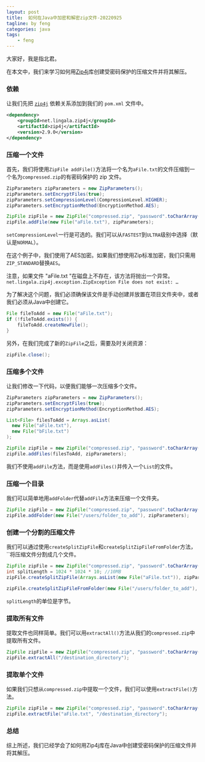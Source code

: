 ```yaml
---
layout: post
title:  如何在Java中加密和解密zip文件-20220925
tagline: by feng
categories: java
tags: 
    - feng
---
```


大家好，我是指北君。

在本文中，我们来学习如何用[Zip4j](https://github.com/srikanth-lingala/zip4j)库创建受密码保护的压缩文件并将其解压。

<!--more-->

### 依赖

让我们先把 [`zip4j`](https://search.maven.org/search?q=g:%20net.lingala.zip4j%20a:zip4j) 依赖关系添加到我们的 `pom.xml` 文件中。

```xml
<dependency>
    <groupId>net.lingala.zip4j</groupId>
    <artifactId>zip4j</artifactId>
    <version>2.9.0</version>
</dependency>
```

### 压缩一个文件

首先，我们将使用`ZipFile addFile()`方法将一个名为`aFile.txt`的文件压缩到一个名为`compressed.zip`的有密码保护的 zip 文件。

```java
ZipParameters zipParameters = new ZipParameters();
zipParameters.setEncryptFiles(true);
zipParameters.setCompressionLevel(CompressionLevel.HIGHER);
zipParameters.setEncryptionMethod(EncryptionMethod.AES);

ZipFile zipFile = new ZipFile("compressed.zip", "password".toCharArray());
zipFile.addFile(new File("aFile.txt"), zipParameters);
```

`setCompressionLevel`一行是可选的。我们可以从`FASTEST`到`ULTRA`级别中选择（默认是`NORMAL`）。

在这个例子中，我们使用了AES加密。如果我们想使用Zip标准加密，我们只需用`ZIP_STANDARD`替换`AES`。

注意，如果文件 "aFile.txt "在磁盘上不存在，该方法将抛出一个异常。`net.lingala.zip4j.exception.ZipException File does not exist: …`

为了解决这个问题，我们必须确保该文件是手动创建并放置在项目文件夹中，或者我们必须从Java中创建它。

```java
File fileToAdd = new File("aFile.txt");
if (!fileToAdd.exists()) {
    fileToAdd.createNewFile();
}
```

另外，在我们完成了新的`ZipFile`之后，需要及时关闭资源：

```java
zipFile.close();
```

### 压缩多个文件

让我们修改一下代码，以便我们能够一次压缩多个文件。

```java
ZipParameters zipParameters = new ZipParameters();
zipParameters.setEncryptFiles(true);
zipParameters.setEncryptionMethod(EncryptionMethod.AES);

List<File> filesToAdd = Arrays.asList(
  new File("aFile.txt"),
  new File("bFile.txt")
);

ZipFile zipFile = new ZipFile("compressed.zip", "password".toCharArray());
zipFile.addFiles(filesToAdd, zipParameters);
```

我们不使用`addFile`方法，而是使用`addFiles()`并传入一个`List`的文件。

### 压缩一个目录

我们可以简单地用`addFolder`代替`addFile`方法来压缩一个文件夹。

```java
ZipFile zipFile = new ZipFile("compressed.zip", "password".toCharArray());
zipFile.addFolder(new File("/users/folder_to_add"), zipParameters);
```

### 创建一个分割的压缩文件

我们可以通过使用`createSplitZipFile`和`createSplitZipFileFromFolder`方法，``将压缩文件分割成几个文件。

```java
ZipFile zipFile = new ZipFile("compressed.zip", "password".toCharArray());
int splitLength = 1024 * 1024 * 10; //10MB
zipFile.createSplitZipFile(Arrays.asList(new File("aFile.txt")), zipParameters, true, splitLength);
```

```java
zipFile.createSplitZipFileFromFolder(new File("/users/folder_to_add"), zipParameters, true, splitLength);
```

`splitLength`的单位是字节。

### 提取所有文件

提取文件也同样简单。我们可以用`extractAll()`方法从我们的`compressed.zip`中提取所有文件。

```java
ZipFile zipFile = new ZipFile("compressed.zip", "password".toCharArray());
zipFile.extractAll("/destination_directory");
```

### 提取单个文件

如果我们只想从`compressed.zip`中提取一个文件，我们可以使用`extractFile()`方法。

```java
ZipFile zipFile = new ZipFile("compressed.zip", "password".toCharArray());
zipFile.extractFile("aFile.txt", "/destination_directory");
```

### 总结

综上所述，我们已经学会了如何用Zip4j库在Java中创建受密码保护的压缩文件并将其解压。

